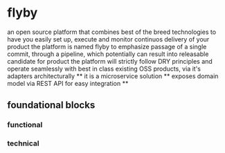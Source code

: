 # flyby

an open source platform that combines best of the breed technologies to have you easily set up, execute and monitor continuos delivery of your product
the platform is named flyby to emphasize passage of a single commit, through a pipeline, which potentially can result into releasable candidate for product
the platform will strictly follow DRY principles and operate seamlessly with best in class existing OSS products, via it's adapters 
architecturally
	** it is a microservice solution
	** exposes domain model via REST API for easy integration 
	**   

## foundational blocks 

### functional

### technical    